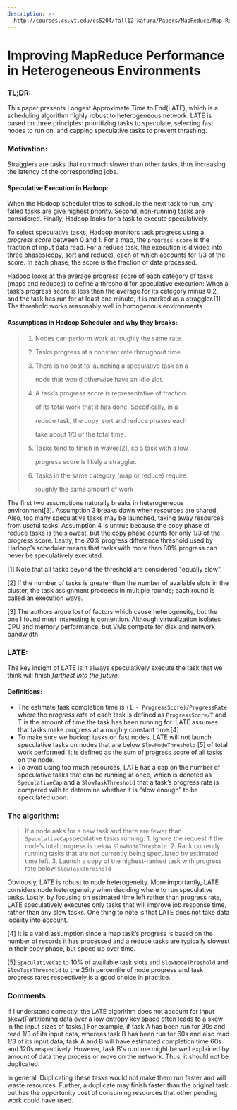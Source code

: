 ```yaml
---
description: >-
  http://courses.cs.vt.edu/cs5204/fall12-kafura/Papers/MapReduce/Map-Reduce-Hadoop.pdf
---
```


# Improving MapReduce Performance in Heterogeneous Environments

### TL;DR:

This paper presents Longest Approximate Time to End\(LATE\), which is a scheduling algorithm highly robust to heterogeneous network. LATE is based on three principles: prioritizing tasks to speculate, selecting fast nodes to run on, and capping speculative tasks to prevent thrashing.

### Motivation:

Stragglers are tasks that run much slower than other tasks, thus increasing the latency of the corresponding jobs. 

#### Speculative Execution in Hadoop:

When the Hadoop scheduler tries to schedule the next task to run, any failed tasks are give highest priority. Second, non-running tasks are considered. Finally, Hadoop looks for a task to execute speculatively. 

To select speculative tasks, Hadoop monitors task progress using a _progress score_ between 0 and 1. For a map, the `progress score` is the fraction of input data read. For a reduce task, the execution is divided into three phases\(copy, sort and reduce\), each of which accounts for 1/3 of the score. In each phase, the score is the fraction of data processed.

Hadoop looks at the average progress score of each category of tasks \(maps and reduces\) to define a threshold for speculative execution: When a task’s progress score is less than the average for its category minus 0.2, and the task has run for at least one minute, it is marked as a straggler.\[1\] The threshold works reasonably well in homogenous environments

#### Assumptions in Hadoop Scheduler and why they breaks:

> 1. Nodes can perform work at roughly the same rate.
> 2. Tasks progress at a constant rate throughout time.
> 3. There is no cost to launching a speculative task on a
>
>    node that would otherwise have an idle slot.
>
> 4. A task’s progress score is representative of fraction
>
>    of its total work that it has done. Specifically, in a
>
>    reduce task, the copy, sort and reduce phases each
>
>    take about 1/3 of the total time.
>
> 5. Tasks tend to finish in waves\[2\], so a task with a low
>
>    progress score is likely a straggler.
>
> 6. Tasks in the same category \(map or reduce\) require
>
>    roughly the same amount of work

The first two assumptions naturally breaks in heterogeneous environment\[3\]. Assumption 3 breaks down when resources are shared. Also, too many speculative tasks may be launched, taking away resources from useful tasks. Assumption 4 is untrue because the copy phase of reduce tasks is the slowest, but the copy phase counts for only 1/3 of the progress score. Lastly, the 20% progress difference threshold used by Hadoop’s scheduler means that tasks with more than 80% progress can never be speculatively executed.

\[1\] Note that all tasks beyond the threshold are considered "equally slow". 

\[2\]  If the number of tasks is greater than the number of available slots in the cluster, the task assignment proceeds in multiple rounds; each round is called an execution wave.

\[3\] The authors argue lost of factors which cause heterogeneity, but the one I found most interesting is contention. Although virtualization isolates CPU and memory performance, but VMs compete for disk and network bandwidth. 

### LATE:

The key insight of LATE is it always speculatively execute the task that we think will finish _farthest into the future._

#### Definitions:

* The estimate task completion time is `(1 - ProgressScore)/ProgressRate` where the _progress rate_ of each task is defined as `ProgressScore/T` and T is the amount of time the task has been running for. LATE assumes that tasks make progress at a roughly constant time.\[4\]
* To make sure we backup tasks on fast nodes, LATE will not launch speculative tasks on nodes that are below `SlowNodeThreshold` \[5\] of total work performed. It is defined as the sum of progress score of all tasks on the node. 
* To avoid using too much resources, LATE has a cap on the number of speculative tasks that can be running at once, which is denoted as `SpeculativeCap` and a `SlowTaskThreshold` that a task’s progress rate is compared with to determine whether it is “slow enough” to be speculated upon.

### The algorithm:

> If a node asks for a new task and there are fewer than `SpeculativeCap`speculative tasks running: 1. Ignore the request if the node’s total progress is below `SlowNodeThreshold`. 2. Rank currently running tasks that are not currently being speculated by estimated time left. 3. Launch a copy of the highest-ranked task with progress rate below `SlowTaskThreshold`

Obviously, LATE is robust to node heterogeneity. More importantly, LATE considers node heterogeneity when deciding where to run speculative tasks. Lastly, by focusing on estimated time left rather than progress rate, LATE speculatively executes only tasks that will improve job response time, rather than any slow tasks. One thing to note is that LATE does not take data locality into account.

\[4\] It is a valid assumption since a map task’s progress is based on the number of records it has processed and a reduce tasks are typically slowest in their copy phase, but speed up over time. 

\[5\] `SpeculativeCap` to 10% of available task slots and `SlowNodeThreshold` and `SlowTaskThreshold` to the 25th percentile of node progress and task progress rates respectively is a good choice in practice. 

### Comments:

If I understand correctly, the LATE algorithm does not account for input skew\(Partitioning data over a low entropy key space often leads to a skew in the input sizes of tasks.\) For example, if task A has been run for 30s and read 1/3 of its input data, whereas task B has been run for 60s and also read 1/3 of its input data, task A and B will have estimated completion time 60s and 120s respectively. However, task B's runtime might be well explained by amount of data they process or move on the network. Thus, it should not be duplicated. 

In general, Duplicating these tasks would not make them run faster and will waste resources. Further, a duplicate may finish faster than the original task but has the opportunity cost of consuming resources that other pending work could have used.  



